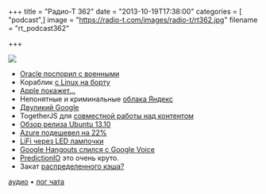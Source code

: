 +++
title = "Радио-Т 362"
date = "2013-10-19T17:38:00"
categories = [ "podcast",]
image = "https://radio-t.com/images/radio-t/rt362.jpg"
filename = "rt_podcast362"

+++

![](https://radio-t.com/images/radio-t/rt362.jpg)

* [Oracle поспорил с военными](http://readwrite.com/2013/10/15/oracle-opens-both-barrels-on-open-source-software-in-military-whitepaper)
* Кораблик [c Linux на борту](http://arstechnica.com/information-technology/2013/10/the-navys-newest-warship-is-powered-by-linux/)
* [Apple покажет...](http://gigaom.com/2013/10/15/apple-sends-out-an-invitation-promising-it-has-a-lot-to-cover/)
* Непонятные и криминальные [облака Яндекс](http://techcrunch.com/2013/10/16/search-engine-giant-yandex-launches-cocaine-a-cloud-service-to-compete-with-google-app-engine/)
* [Двуликий Google](http://www.citeworld.com/cloud/22553/google-cloud-company-doesnt-trust-other-cloud-vendors)
* TogetherJS для [совместной работы над контентом](http://www.opennet.ru/opennews/art.shtml?num=38185)
* [Обзор релиза Ubuntu 13.10](http://ubuntu-news.ru/news/obzor-reliza-ubuntu-1310)
* [Azure подешевел на 22%](http://techcrunch.com/2013/10/18/windows-azure-offers-up-to-22-price-drop-for-memory-intensive-apps-while-questions-remain-about)
* [LiFi через LED лампочки](http://gigaom.com/2013/10/18/researchers-achieve-speedy-internet-with-led-lightbulbs/)
* [Google Hangouts слился с Google Voice](http://www.engadget.com/2013/10/18/google-hangouts-ios-phone-calls-online-status-google-voice/)
* [PredictionIO](http://prediction.io/) это очень круто.
* Закат [распределенного кэша?](http://gridgaintech.wordpress.com/distributed-caching-is-dead-long-live/)

[аудио](http://cdn.radio-t.com/rt_podcast362.mp3) • [лог чата](http://chat.radio-t.com/logs/radio-t-362.html)
<audio src="http://cdn.radio-t.com/rt_podcast362.mp3" preload="none"></audio>